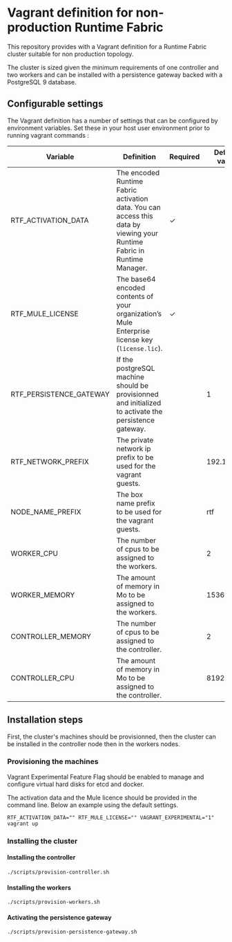 # Vagrant definition for non-production Runtime Fabric
This repository provides with a Vagrant definition for a Runtime Fabric cluster suitable for non production topology.

The cluster is sized given the minimum requirements of one controller and two workers and can be installed with a persistence gateway backed with a PostgreSQL 9 database.

## Configurable settings
The Vagrant definition has a number of settings that can be configured by environment variables. Set these in your host user environment prior to running vagrant commands :

|Variable|Definition|Required|Default value|
|---|---|---|---|
|RTF_ACTIVATION_DATA|The encoded Runtime Fabric activation data. You can access this data by viewing your Runtime Fabric in Runtime Manager.|&check;||
|RTF_MULE_LICENSE|The base64 encoded contents of your organization’s Mule Enterprise license key (`license.lic`).|&check;||
|RTF_PERSISTENCE_GATEWAY|If the postgreSQL machine should be provisionned and initialized to activate the persistence gateway.||1|
|RTF_NETWORK_PREFIX|The private network ip prefix to be used for the vagrant guests.||192.168.56|
|NODE_NAME_PREFIX|The box name prefix to be used for the vagrant guests.||rtf|
|WORKER_CPU|The number of cpus to be assigned to the workers.||2|
|WORKER_MEMORY|The amount of memory in Mo to be assigned to the workers.||15360|
|CONTROLLER_MEMORY|The number of cpus to be assigned to the controller.||2|
|CONTROLLER_CPU|The amount of memory in Mo to be assigned to the controller.||8192|

## Installation steps
First, the cluster's machines should be provisionned, then the cluster can be installed in the controller node then in the workers nodes.
### Provisioning the machines

Vagrant Experimental Feature Flag should be enabled to manage and configure virtual hard disks for etcd and docker.

The activation data and the Mule licence should be provided in the command line. Below an example using the default settings.

```shell
RTF_ACTIVATION_DATA="" RTF_MULE_LICENSE="" VAGRANT_EXPERIMENTAL="1" vagrant up
```

### Installing the cluster
#### Installing the controller

```shell
./scripts/provision-controller.sh
```

#### Installing the workers

```shell
./scripts/provision-workers.sh
```

#### Activating the persistence gateway

```shell
./scripts/provision-persistence-gateway.sh
```

#### 

